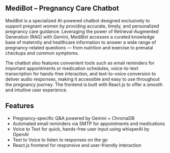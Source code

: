 ## MediBot – Pregnancy Care Chatbot

MediBot is a specialized AI-powered chatbot designed exclusively to support pregnant women by providing accurate, timely, and personalized pregnancy care guidance. Leveraging the power of Retrieval-Augmented Generation (RAG) with Gemini, MediBot accesses a curated knowledge base of maternity and healthcare information to answer a wide range of pregnancy-related questions — from nutrition and exercise to prenatal checkups and common symptoms.

The chatbot also features convenient tools such as email reminders for important appointments or medication schedules, voice-to-text transcription for hands-free interaction, and text-to-voice conversion to deliver audio responses, making it accessible and easy to use throughout the pregnancy journey. The frontend is built with React.js to offer a smooth and intuitive user experience.

## Features

- Pregnancy-specific Q&A powered by Gemini + ChromaDB
- Automated email reminders via SMTP for appointments and medications
- Voice to Text for quick, hands-free user input using whisperAI by OpenAI
- Text to Voice to listen to responses on the go
- React.js frontend for responsive and user-friendly interaction
